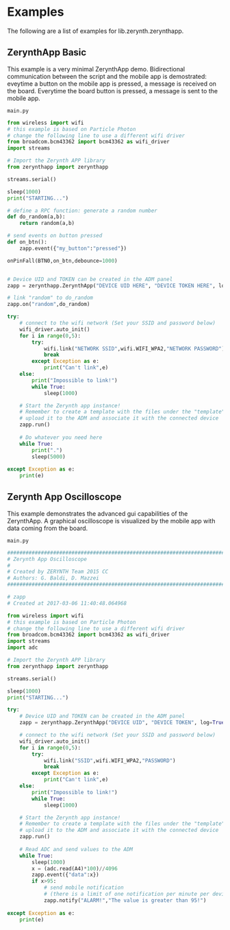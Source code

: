 # Examples

The following are a list of examples for lib.zerynth.zerynthapp.

## ZerynthApp Basic


This example is a very minimal ZerynthApp demo. Bidirectional communication between the script and the mobile app is demostrated: eveytime a button on the mobile app is pressed, a message is received on the board. Everytime the board button is pressed, a message is sent to the mobile app.





```main.py```

```python
from wireless import wifi
# this example is based on Particle Photon
# change the following line to use a different wifi driver
from broadcom.bcm43362 import bcm43362 as wifi_driver
import streams

# Import the Zerynth APP library
from zerynthapp import zerynthapp

streams.serial()

sleep(1000)
print("STARTING...")

# define a RPC function: generate a random number
def do_random(a,b):
    return random(a,b)

# send events on button pressed
def on_btn():
    zapp.event({"my_button":"pressed"})

onPinFall(BTN0,on_btn,debounce=1000)


# Device UID and TOKEN can be created in the ADM panel
zapp = zerynthapp.ZerynthApp("DEVICE UID HERE", "DEVICE TOKEN HERE", log=True)

# link "random" to do_random
zapp.on("random",do_random)

try:
    # connect to the wifi network (Set your SSID and password below)
    wifi_driver.auto_init()
    for i in range(0,5):
        try:
            wifi.link("NETWORK SSID",wifi.WIFI_WPA2,"NETWORK PASSWORD")
            break
        except Exception as e:
            print("Can't link",e)
    else:
        print("Impossible to link!")
        while True:
            sleep(1000)

    # Start the Zerynth app instance!
    # Remember to create a template with the files under the "template" folder you just cloned
    # upload it to the ADM and associate it with the connected device
    zapp.run()
    
    # Do whatever you need here
    while True:
        print(".")
        sleep(5000)
        
except Exception as e:
    print(e)

```
## Zerynth App Oscilloscope


This example demonstrates the advanced gui capabilities of the ZerynthApp.
A graphical oscilloscope is visualized by the mobile app with data coming from the board.





```main.py```

```python
################################################################################
# Zerynth App Oscilloscope
#
# Created by ZERYNTH Team 2015 CC
# Authors: G. Baldi, D. Mazzei
################################################################################

# zapp
# Created at 2017-03-06 11:40:48.064968

from wireless import wifi
# this example is based on Particle Photon
# change the following line to use a different wifi driver
from broadcom.bcm43362 import bcm43362 as wifi_driver
import streams
import adc

# Import the Zerynth APP library
from zerynthapp import zerynthapp

streams.serial()

sleep(1000)
print("STARTING...")

try:
    # Device UID and TOKEN can be created in the ADM panel
    zapp = zerynthapp.ZerynthApp("DEVICE UID", "DEVICE TOKEN", log=True)

    # connect to the wifi network (Set your SSID and password below)
    wifi_driver.auto_init()
    for i in range(0,5):
        try:
            wifi.link("SSID",wifi.WIFI_WPA2,"PASSWORD")
            break
        except Exception as e:
            print("Can't link",e)
    else:
        print("Impossible to link!")
        while True:
            sleep(1000)

    # Start the Zerynth app instance!
    # Remember to create a template with the files under the "template" folder you just cloned
    # upload it to the ADM and associate it with the connected device
    zapp.run()
    
    # Read ADC and send values to the ADM
    while True:
        sleep(1000)
        x = (adc.read(A4)*100)//4096
        zapp.event({"data":x})
        if x>95:
            # send mobile notification
            # (there is a limit of one notification per minute per device on the ADM sandbox)
            zapp.notify("ALARM!","The value is greater than 95!")
        
except Exception as e:
    print(e)
```
